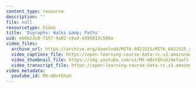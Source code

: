 ```yaml
---
content_type: resource
description: ''
file: null
resourcetype: Video
title: 'Digraphs: Walks &amp; Paths'
uid: eb6623c8-7157-9a02-c9ad-4395013c586a
video_files:
  archive_url: https://archive.org/download/MIT6.042JS15/MIT6_042JS15_digraphs_ipod.mp4
  video_captions_file: https://open-learning-course-data-rc.s3.amazonaws.com/6-042j-mathematics-for-computer-science-spring-2015/f94e00b0091c59b686be7cf67e2d8973_MX-mBxt6huU.vtt
  video_thumbnail_file: https://img.youtube.com/vi/MX-mBxt6huU/default.jpg
  video_transcript_file: https://open-learning-course-data-rc.s3.amazonaws.com/6-042j-mathematics-for-computer-science-spring-2015/831f2169586a3cd7124ccad1acd9a2ff_MX-mBxt6huU.pdf
video_metadata:
  youtube_id: MX-mBxt6huU
---
```

